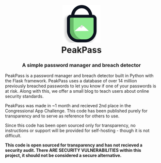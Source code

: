 <h1 align="center">
  <br>
  <img src="peakpass.png" width="125" alt="PeakPass Logo"></a>
  <br>
  PeakPass<br>
</h1>

<h3 align="center">
    A simple password manager and breach detector
    <br>
</h3>

PeakPass is a password manager and breach detector built in Python with the Flask framework. PeakPass uses a database of over 14 million previously breached passwords to let you know if one of your passwords is at risk. Along with this, we offer a small blog to teach users about online security standards.

PeakPass was made in ~1 month and recieved 2nd place in the Congressional App Challenge. This code has been published purely for transparency and to serve as reference for others to use.

Since this code has been open sourced only for transparency, no instructions or support will be provided for self-hosting - though it is not difficult.

**This code is open sourced for transparency and has not recieved a security audit. There ARE SECURITY VULNERABILITIES within this project, it should not be considered a secure alternative.**